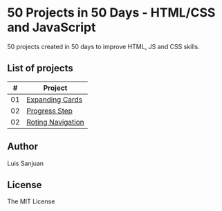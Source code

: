 # 50 Projects in 50 Days - HTML/CSS and JavaScript

50 projects created in 50 days to improve HTML, JS and CSS skills.

## List of projects

|  #  | Project                                                                                                                     |
| :-: | --------------------------------------------------------------------------------------------------------------------------- |
| 01  | [Expanding Cards](https://github.com/luiscode92/50projects50days/tree/master/expanding-cards)                             |
| 02  | [Progress Step](https://github.com/luiscode92/50projects50days/tree/master/progress-step)                             |
| 02  | [Roting Navigation](https://github.com/luiscode92/50projects50days/tree/master/rotating-navigation)                             |

## Author 

Luis Sanjuan

## License

The MIT License

